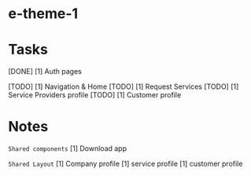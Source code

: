 # e-theme-1


# Tasks 
[DONE] [1] Auth pages

[TODO] [1] Navigation & Home
[TODO] [1] Request Services
[TODO] [1] Service Providers profile
[TODO] [1] Customer profile



# Notes 
`Shared components`
[1] Download app

`Shared Layout`
[1] Company profile
[1] service profile
[1] customer profile